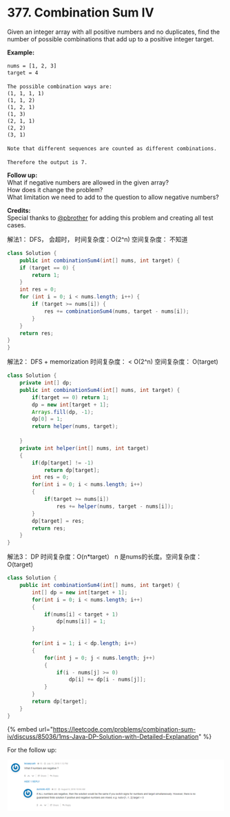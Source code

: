 # 377. Combination Sum IV

Given an integer array with all positive numbers and no duplicates, find the number of possible combinations that add up to a positive integer target.

**Example:**

```text
nums = [1, 2, 3]
target = 4

The possible combination ways are:
(1, 1, 1, 1)
(1, 1, 2)
(1, 2, 1)
(1, 3)
(2, 1, 1)
(2, 2)
(3, 1)

Note that different sequences are counted as different combinations.

Therefore the output is 7.
```

**Follow up:**  
What if negative numbers are allowed in the given array?  
How does it change the problem?  
What limitation we need to add to the question to allow negative numbers?

**Credits:**  
Special thanks to [@pbrother](https://leetcode.com/pbrother/) for adding this problem and creating all test cases.



解法1： DFS， 会超时， 时间复杂度：O\(2^n\) 空间复杂度： 不知道

```java
class Solution {
    public int combinationSum4(int[] nums, int target) {
    if (target == 0) {
        return 1;
    }
    int res = 0;
    for (int i = 0; i < nums.length; i++) {
        if (target >= nums[i]) {
            res += combinationSum4(nums, target - nums[i]);
        }
    }
    return res;
}
}
```

解法2： DFS + memorization 时间复杂度： &lt; O\(2^n\) 空间复杂度： O\(target\)

```java
class Solution {
    private int[] dp;
    public int combinationSum4(int[] nums, int target) {
        if(target == 0) return 1;
        dp = new int[target + 1];
        Arrays.fill(dp, -1);
        dp[0] = 1;
        return helper(nums, target);
        
    }
    private int helper(int[] nums, int target)
    {
        if(dp[target] != -1)
            return dp[target];
        int res = 0;
        for(int i = 0; i < nums.length; i++)
        {
            if(target >= nums[i])
                res += helper(nums, target - nums[i]);
        }
        dp[target] = res;
        return res;
    }
}
```

解法3： DP 时间复杂度：O\(n\*target） n 是nums的长度。空间复杂度：O\(target\)

```java
class Solution {
    public int combinationSum4(int[] nums, int target) {
        int[] dp = new int[target + 1];
        for(int i = 0; i < nums.length; i++)
        {
            if(nums[i] < target + 1)
                dp[nums[i]] = 1;
        }
        
        for(int i = 1; i < dp.length; i++)
        {
            for(int j = 0; j < nums.length; j++)
            {
                if(i - nums[j] >= 0)
                    dp[i] += dp[i - nums[j]];
            }
        }
        return dp[target];
    }
}
```

{% embed url="https://leetcode.com/problems/combination-sum-iv/discuss/85036/1ms-Java-DP-Solution-with-Detailed-Explanation" %}

For the follow up:

![](../.gitbook/assets/image%20%2821%29.png)


